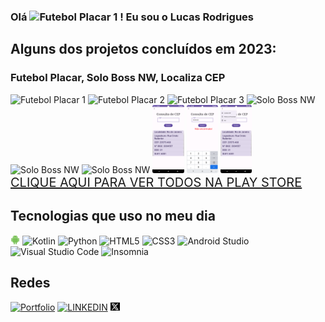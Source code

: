 ### Olá <img src="https://user-images.githubusercontent.com/18350557/176309783-0785949b-9127-417c-8b55-ab5a4333674e.gif" alt="Futebol Placar 1" width="3%"> ! Eu sou o Lucas Rodrigues 
## Alguns dos projetos concluídos em 2023:
### Futebol Placar, Solo Boss NW, Localiza CEP
<div>
  <img src="https://himitsudev.github.io/himitsu/images/futplacar1.png" alt="Futebol Placar 1" width="10%"> 
  <img src="https://himitsudev.github.io/himitsu/images/futplacar2.png" alt="Futebol Placar 2" width="10%">
  <img src="https://himitsudev.github.io/himitsu/images/futplacar3.png" alt="Futebol Placar 3" width="10%"> 
  <img src="https://himitsudev.github.io/himitsu/images/nwboss1.webp" alt="Solo Boss NW" width="10%">
  <img src="https://himitsudev.github.io/himitsu/images/nwboss2.webp" alt="Solo Boss NW" width="10%">
  <img src="https://himitsudev.github.io/himitsu/images/nwboss3.webp" alt="Solo Boss NW" width="10%">
  <img src="Screenshot_20231128_212321.png" alt="Localiza CEP" width="10%">
  <img src="Screenshot_20231128_212434.png" alt="Localiza CEP" width="10%">
  <img src="Screenshot_20231128_212530.png" alt="Localiza CEP" width="10%">
</div>
<a href="https://play.google.com/store/apps/developer?id=HimitsuDev" target="_blank" style="font-size: 20px;">CLIQUE AQUI PARA VER TODOS NA PLAY STORE</a> <br>


## Tecnologias que uso no meu dia
<img src="android.png" width="3%"> ![Kotlin](https://img.shields.io/badge/kotlin-%237F52FF.svg?style=for-the-badge&logo=kotlin&logoColor=white) ![Python](https://img.shields.io/badge/python-3670A0?style=for-the-badge&logo=python&logoColor=ffdd54) ![HTML5](https://img.shields.io/badge/html5-%23E34F26.svg?style=for-the-badge&logo=html5&logoColor=white) ![CSS3](https://img.shields.io/badge/css3-%231572B6.svg?style=for-the-badge&logo=css3&logoColor=white) ![Android Studio](https://img.shields.io/badge/Android%20Studio-3DDC84.svg?style=for-the-badge&logo=android-studio&logoColor=white) ![Visual Studio Code](https://img.shields.io/badge/Visual%20Studio%20Code-0078d7.svg?style=for-the-badge&logo=visual-studio-code&logoColor=white) ![Insomnia](https://img.shields.io/badge/Insomnia-black?style=for-the-badge&logo=insomnia&logoColor=5849BE)
## Redes
[![Portfolio](https://img.shields.io/badge/github%20pages-121013?style=for-the-badge&logo=github&logoColor=white)](https://himitsudev.github.io/himitsu) 
[![LINKEDIN](https://img.shields.io/badge/LinkedIn-0077B5?style=for-the-badge&logo=linkedin&logoColor=white)](https://www.linkedin.com/in/lucas-rodrigues-da-rocha-98b3372a1/) 
<a href="https://twitter.com/HimitsuCoder" target="_blank"> <img src="Twitter_new_X_logo.png" width="3%"></a> <br>

 
